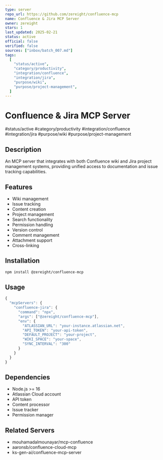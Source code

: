 ```yaml
---
type: server
repo_url: https://github.com/zereight/confluence-mcp
name: Confluence & Jira MCP Server
owner: zereight
stars: 1
last_updated: 2025-02-21
status: active
official: false
verified: false
sources: ["inbox/batch_007.md"]
tags:
  [
    "status/active",
    "category/productivity",
    "integration/confluence",
    "integration/jira",
    "purpose/wiki",
    "purpose/project-management",
  ]
---
```


# Confluence & Jira MCP Server

#status/active #category/productivity #integration/confluence #integration/jira #purpose/wiki #purpose/project-management

## Description

An MCP server that integrates with both Confluence wiki and Jira project management systems, providing unified access to documentation and issue tracking capabilities.

## Features

- Wiki management
- Issue tracking
- Content creation
- Project management
- Search functionality
- Permission handling
- Version control
- Comment management
- Attachment support
- Cross-linking

## Installation

```bash
npm install @zereight/confluence-mcp
```

## Usage

```javascript
{
  "mcpServers": {
    "confluence-jira": {
      "command": "npx",
      "args": ["@zereight/confluence-mcp"],
      "env": {
        "ATLASSIAN_URL": "your-instance.atlassian.net",
        "API_TOKEN": "your-api-token",
        "DEFAULT_PROJECT": "your-project",
        "WIKI_SPACE": "your-space",
        "SYNC_INTERVAL": "300"
      }
    }
  }
}
```

## Dependencies

- Node.js >= 16
- Atlassian Cloud account
- API token
- Content processor
- Issue tracker
- Permission manager

## Related Servers

- mouhamadalmounayar/mcp-confluence
- aaronsb/confluence-cloud-mcp
- ks-gen-ai/confluence-mcp-server
